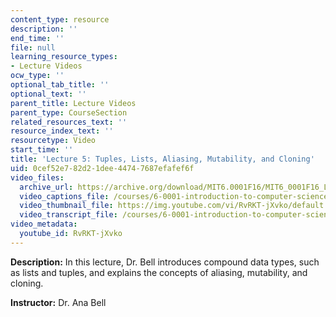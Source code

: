 ```yaml
---
content_type: resource
description: ''
end_time: ''
file: null
learning_resource_types:
- Lecture Videos
ocw_type: ''
optional_tab_title: ''
optional_text: ''
parent_title: Lecture Videos
parent_type: CourseSection
related_resources_text: ''
resource_index_text: ''
resourcetype: Video
start_time: ''
title: 'Lecture 5: Tuples, Lists, Aliasing, Mutability, and Cloning'
uid: 0cef52e7-82d2-1dee-4474-7687efafef6f
video_files:
  archive_url: https://archive.org/download/MIT6.0001F16/MIT6_0001F16_Lecture_05_300k.mp4
  video_captions_file: /courses/6-0001-introduction-to-computer-science-and-programming-in-python-fall-2016/87450a3bb883546da3cda15e422b259f_RvRKT-jXvko.vtt
  video_thumbnail_file: https://img.youtube.com/vi/RvRKT-jXvko/default.jpg
  video_transcript_file: /courses/6-0001-introduction-to-computer-science-and-programming-in-python-fall-2016/a9df4249541a97c3506418f1e555c0c7_RvRKT-jXvko.pdf
video_metadata:
  youtube_id: RvRKT-jXvko
---
```


**Description:** In this lecture, Dr. Bell introduces compound data types, such as lists and tuples, and explains the concepts of aliasing, mutability, and cloning.

**Instructor:** Dr. Ana Bell